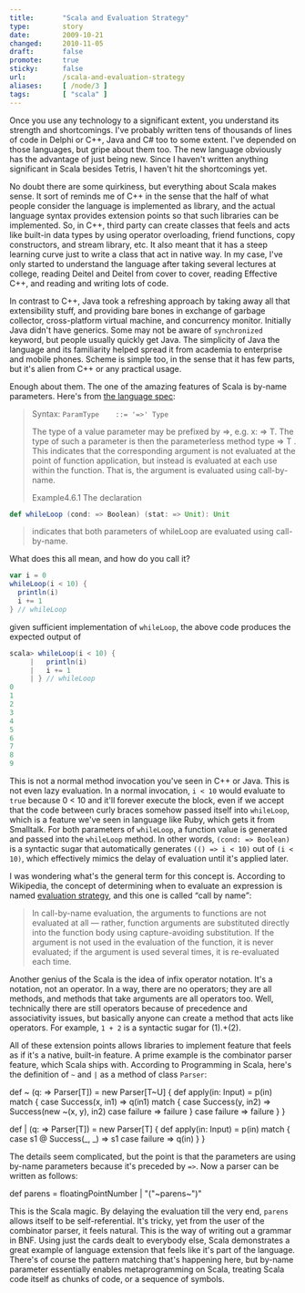 ```yaml
---
title:       "Scala and Evaluation Strategy"
type:        story
date:        2009-10-21
changed:     2010-11-05
draft:       false
promote:     true
sticky:      false
url:         /scala-and-evaluation-strategy
aliases:     [ /node/3 ]
tags:        [ "scala" ]
---
```


Once you use any technology to a significant extent, you understand its strength and shortcomings. I've probably written tens of thousands of lines of code in Delphi or C++, Java and C# too to some extent. I've depended on those languages, but gripe about them too. The new language obviously has the advantage of just being new. Since I haven't written anything significant in Scala besides Tetris, I haven't hit the shortcomings yet.

<!--more-->

No doubt there are some quirkiness, but everything about Scala makes sense. It sort of reminds me of C++ in the sense that the half of what people consider the language is implemented as library, and the actual language syntax provides extension points so that such libraries can be implemented. So, in C++, third party can create classes that feels and acts like built-in data types by using operator overloading, friend functions, copy constructors, and stream library, etc. It also meant that it has a steep learning curve just to write a class that act in native way. In my case, I've only started to understand the language after taking several lectures at college, reading Deitel and Deitel from cover to cover, reading Effective C++, and reading and writing lots of code.

In contrast to C++, Java took a refreshing approach by taking away all that extensibility stuff, and providing bare bones in exchange of garbage collector, cross-platform virtual machine, and concurrency monitor. Initially Java didn't have generics. Some may not be aware of <code type="java">synchronized</code> keyword, but people usually quickly get Java. The simplicity of Java the language and its familiarity helped spread it from academia to enterprise and mobile phones. Scheme is simple too, in the sense that it has few parts, but it's alien from C++ or any practical usage.

Enough about them. The one of the amazing features of Scala is by-name parameters. Here's from <a href="http://www.scala-lang.org/docu/files/ScalaReference.pdf">the language spec</a>:

> Syntax:
> `ParamType	::= '=>' Type`
>
> The type of a value parameter may be prefixed by =>, e.g. x: => T. The type of such a parameter is then the parameterless method type => T . This indicates that the corresponding argument is not evaluated at the point of function application, but instead is evaluated at each use within the function. That is, the argument is evaluated using call-by-name.
>
> Example4.6.1 The declaration

```scala
def whileLoop (cond: => Boolean) (stat: => Unit): Unit
```

> indicates that both parameters of whileLoop are evaluated using call-by-name.

What does this all mean, and how do you call it?

```scala
var i = 0
whileLoop(i < 10) {
  println(i)
  i += 1
} // whileLoop
```

given sufficient implementation of `whileLoop`, the above code produces the expected output of

```scala
scala> whileLoop(i < 10) {
     |   println(i)
     |   i += 1
     | } // whileLoop
0
1
2
3
4
5
6
7
8
9
```

This is not a normal method invocation you've seen in C++ or Java. This is not even lazy evaluation. In a normal invocation, `i < 10` would evaluate to `true` because 0 < 10 and it'll forever execute the block, even if we accept that the code between curly braces somehow passed itself into `whileLoop`, which is a feature we've seen in language like Ruby, which gets it from Smalltalk. For both parameters of `whileLoop`, a function value is generated and passed into the `whileLoop` method. In other words, `(cond: => Boolean)` is a syntactic sugar that automatically generates `(() => i < 10)` out of `(i < 10)`, which effectively mimics the delay of evaluation until it's applied later.

I was wondering what's the general term for this concept is. According to Wikipedia, the concept of determining when to evaluate an expression is named <a href="http://en.wikipedia.org/wiki/Evaluation_strategy">evaluation strategy</a>, and this one is called <q>call by name</q>:

> In call-by-name evaluation, the arguments to functions are not evaluated at all — rather, function arguments are substituted directly into the function body using capture-avoiding substitution. If the argument is not used in the evaluation of the function, it is never evaluated; if the argument is used several times, it is re-evaluated each time.

Another genius of the Scala is the idea of infix operator notation. It's a notation, not an operator. In a way, there are no operators; they are all methods, and methods that take arguments are all operators too. Well, technically there are still operators because of precedence and associativity issues, but basically anyone can create a method that acts like operators. For example, `1 + 2` is a syntactic sugar for <scala>(1).+(2)</scala>.

All of these extension points allows libraries to implement feature that feels as if it's a native, built-in feature. A prime example is the combinator parser feature, which Scala ships with. According to Programming in Scala, here's the definition of `~` and `|` as a method of class `Parser`:

<scala>
def ~ (q: => Parser[T]) = new Parser[T~U] {
  def apply(in: Input) = p(in) match {
    case Success(x, in1) =>
      q(in1) match {
        case Success(y, in2) => Success(new ~(x, y), in2)
        case failure => failure
      }
    case failure => failure
  }
}

def | (q: => Parser[T]) = new Parser[T] {
  def apply(in: Input) = p(in) match {
    case s1 @ Success(_, _) => s1
    case failure => q(in)
  }
}
</scala>

The details seem complicated, but the point is that the parameters are using by-name parameters because it's preceded by `=>`. Now a parser can be written as follows:

<scala>
def parens = floatingPointNumber | "("~parens~")"
</scala>

This is the Scala magic. By delaying the evaluation till the very end, `parens` allows itself to be self-referential. It's tricky, yet from the user of the combinator parser, it feels natural. This is the way of writing out a grammar in BNF. Using just the cards dealt to everybody else, Scala demonstrates a great example of language extension that feels like it's part of the language. There's of course the pattern matching that's happening here, but by-name parameter essentially enables metaprogramming on Scala, treating Scala code itself as chunks of code, or a sequence of symbols.
